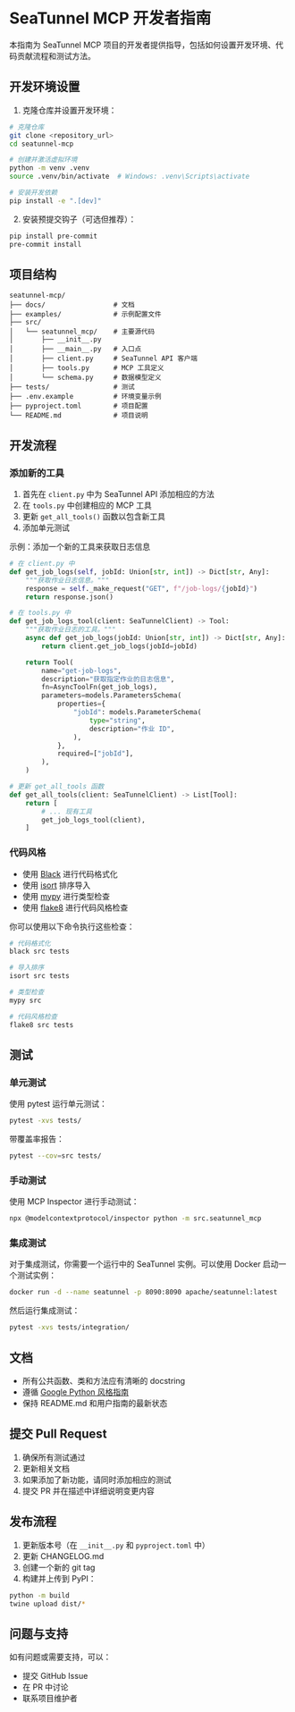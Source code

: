 # SeaTunnel MCP 开发者指南

本指南为 SeaTunnel MCP 项目的开发者提供指导，包括如何设置开发环境、代码贡献流程和测试方法。

## 开发环境设置

1. 克隆仓库并设置开发环境：

```bash
# 克隆仓库
git clone <repository_url>
cd seatunnel-mcp

# 创建并激活虚拟环境
python -m venv .venv
source .venv/bin/activate  # Windows: .venv\Scripts\activate

# 安装开发依赖
pip install -e ".[dev]"
```

2. 安装预提交钩子（可选但推荐）：

```bash
pip install pre-commit
pre-commit install
```

## 项目结构

```
seatunnel-mcp/
├── docs/                 # 文档
├── examples/             # 示例配置文件
├── src/
│   └── seatunnel_mcp/    # 主要源代码
│       ├── __init__.py
│       ├── __main__.py   # 入口点
│       ├── client.py     # SeaTunnel API 客户端
│       ├── tools.py      # MCP 工具定义
│       └── schema.py     # 数据模型定义
├── tests/                # 测试
├── .env.example          # 环境变量示例
├── pyproject.toml        # 项目配置
└── README.md             # 项目说明
```

## 开发流程

### 添加新的工具

1. 首先在 `client.py` 中为 SeaTunnel API 添加相应的方法
2. 在 `tools.py` 中创建相应的 MCP 工具
3. 更新 `get_all_tools()` 函数以包含新工具
4. 添加单元测试

示例：添加一个新的工具来获取日志信息

```python
# 在 client.py 中
def get_job_logs(self, jobId: Union[str, int]) -> Dict[str, Any]:
    """获取作业日志信息。"""
    response = self._make_request("GET", f"/job-logs/{jobId}")
    return response.json()

# 在 tools.py 中
def get_job_logs_tool(client: SeaTunnelClient) -> Tool:
    """获取作业日志的工具。"""
    async def get_job_logs(jobId: Union[str, int]) -> Dict[str, Any]:
        return client.get_job_logs(jobId=jobId)

    return Tool(
        name="get-job-logs",
        description="获取指定作业的日志信息",
        fn=AsyncToolFn(get_job_logs),
        parameters=models.ParametersSchema(
            properties={
                "jobId": models.ParameterSchema(
                    type="string",
                    description="作业 ID",
                ),
            },
            required=["jobId"],
        ),
    )

# 更新 get_all_tools 函数
def get_all_tools(client: SeaTunnelClient) -> List[Tool]:
    return [
        # ... 现有工具
        get_job_logs_tool(client),
    ]
```

### 代码风格

- 使用 [Black](https://black.readthedocs.io/) 进行代码格式化
- 使用 [isort](https://pycqa.github.io/isort/) 排序导入
- 使用 [mypy](http://mypy-lang.org/) 进行类型检查
- 使用 [flake8](https://flake8.pycqa.org/) 进行代码风格检查

你可以使用以下命令执行这些检查：

```bash
# 代码格式化
black src tests

# 导入排序
isort src tests

# 类型检查
mypy src

# 代码风格检查
flake8 src tests
```

## 测试

### 单元测试

使用 pytest 运行单元测试：

```bash
pytest -xvs tests/
```

带覆盖率报告：

```bash
pytest --cov=src tests/
```

### 手动测试

使用 MCP Inspector 进行手动测试：

```bash
npx @modelcontextprotocol/inspector python -m src.seatunnel_mcp
```

### 集成测试

对于集成测试，你需要一个运行中的 SeaTunnel 实例。可以使用 Docker 启动一个测试实例：

```bash
docker run -d --name seatunnel -p 8090:8090 apache/seatunnel:latest
```

然后运行集成测试：

```bash
pytest -xvs tests/integration/
```

## 文档

- 所有公共函数、类和方法应有清晰的 docstring
- 遵循 [Google Python 风格指南](https://google.github.io/styleguide/pyguide.html)
- 保持 README.md 和用户指南的最新状态

## 提交 Pull Request

1. 确保所有测试通过
2. 更新相关文档
3. 如果添加了新功能，请同时添加相应的测试
4. 提交 PR 并在描述中详细说明变更内容

## 发布流程

1. 更新版本号（在 `__init__.py` 和 `pyproject.toml` 中）
2. 更新 CHANGELOG.md
3. 创建一个新的 git tag
4. 构建并上传到 PyPI：

```bash
python -m build
twine upload dist/*
```

## 问题与支持

如有问题或需要支持，可以：
- 提交 GitHub Issue
- 在 PR 中讨论
- 联系项目维护者 